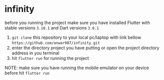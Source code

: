 # infinity
before you running the project make sure you have installed Flutter with stable versions `3.10.1` and Dart versions `3.0.1`

1. `git clone` this repository to your local pc/laptop with link bellow `https://github.com/anwar907/infinity.git`
2. enter the directory project you have putting or open the project directory address in you terminal
3. hit `flutter run` for running the project

NOTE: make sure you have running the mobile emulator on your device before hit `flutter run`
